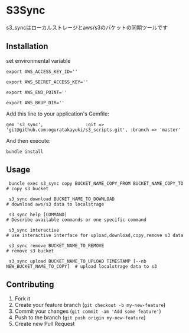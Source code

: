 # S3Sync

s3_syncはローカルストレージとaws/s3のバケットの同期ツールです



## Installation

set environmental variable

    export AWS_ACCESS_KEY_ID=''

    export AWS_SECRET_ACCESS_KEY=''

    export AWS_END_POINT=''

    export AWS_BKUP_DIR=''

Add this line to your application's Gemfile:

    gem 's3_sync',                :git => 'git@github.com:oguratakayuki/s3_scripts.git', :branch => 'master'

And then execute:

    bundle install


## Usage

     buncle exec s3_sync copy BUCKET_NAME_COPY_FROM BUCKET_NAME_COPY_TO             # copy s3 bucket

     s3_sync download BUCKET_NAME_TO_DOWNLOAD                                       # download aws/s3 data to localstrage

     s3_sync help [COMMAND]                                                         # Describe available commands or one specific command

     s3_sync interactive                                                            # use interactive interface for upload,download,copy,remove s3 data
     
     s3_sync remove BUCKET_NAME_TO_REMOVE                                           # remove s3 bucket

     s3_sync upload BUCKET_NAME_TO_UPLOAD TIMESTAMP [--nb NEW_BUCKET_NAME_TO_COPY]  # upload localstrage data to s3




## Contributing

1. Fork it
2. Create your feature branch (`git checkout -b my-new-feature`)
3. Commit your changes (`git commit -am 'Add some feature'`)
4. Push to the branch (`git push origin my-new-feature`)
5. Create new Pull Request
